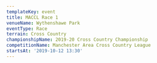 ```yaml
---
templateKey: event
title: MACCL Race 1
venueName: Wythenshawe Park
eventType: Race
terrain: Cross Country
championshipName: 2019-20 Cross Country Championship
competitionName: Manchester Area Cross Country League
startsAt: '2019-10-12 13:30'
---
```

